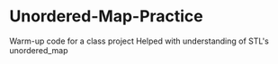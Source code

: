 # Unordered-Map-Practice
Warm-up code for a class project
Helped with understanding of STL's unordered_map

